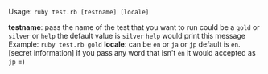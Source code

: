Usage: `ruby test.rb [testname] [locale]`

**testname**: 
  pass the name of the test that you want to run
  could be a `gold` or `silver` or `help`
  the default value is `silver`
  `help` would print this message
  Example: 
    `ruby test.rb gold`
**locale**:
  can be `en` or `ja` or `jp`
  default is `en`. 
  [secret information]
  if you pass any word that isn't `en` 
    it would accepted as `jp` =)
